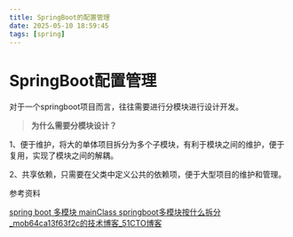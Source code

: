 ```yaml
---
title: SpringBoot的配置管理
date: 2025-05-10 18:59:45
tags: [spring]
---
```


# SpringBoot配置管理

对于一个springboot项目而言，往往需要进行分模块进行设计开发。

>**为什么需要分模块设计？**

1、便于维护，将大的单体项目拆分为多个子模块，有利于模块之间的维护，便于复用，实现了模块之间的解耦。

2、共享依赖，只需要在父类中定义公共的依赖项，便于大型项目的维护和管理。



参考资料

[spring boot 多模块 mainClass springboot多模块按什么拆分_mob64ca13f63f2c的技术博客_51CTO博客](https://blog.51cto.com/u_16213575/9078992)